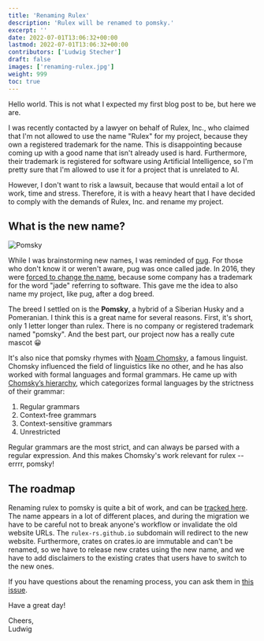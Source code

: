 ```yaml
---
title: 'Renaming Rulex'
description: 'Rulex will be renamed to pomsky.'
excerpt: ''
date: 2022-07-01T13:06:32+00:00
lastmod: 2022-07-01T13:06:32+00:00
contributors: ['Ludwig Stecher']
draft: false
images: ['renaming-rulex.jpg']
weight: 999
toc: true
---
```


Hello world. This is not what I expected my first blog post to be, but here we are.

I was recently contacted by a lawyer on behalf of Rulex, Inc., who claimed that I'm not allowed to
use the name "Rulex" for my project, because they own a registered trademark for the name. This is
disappointing because coming up with a good name that isn't already used is hard. Furthermore,
their trademark is registered for software using Artificial Intelligence, so I'm pretty sure that
I'm allowed to use it for a project that is unrelated to AI.

However, I don't want to risk a lawsuit, because that would entail a lot of work, time and stress.
Therefore, it is with a heavy heart that I have decided to comply with the demands of Rulex, Inc.
and rename my project.

## What is the new name?

![Pomsky](renaming-rulex.jpg)

While I was brainstorming new names, I was reminded of [pug]. For those who don't know it or weren't
aware, pug was once called jade. In 2016, they were [forced to change the name][jade-pug], because
some company has a trademark for the word "jade" referring to software. This gave me the idea to
also name my project, like pug, after a dog breed.

The breed I settled on is the **Pomsky**, a hybrid of a Siberian Husky and a Pomeranian. I think
this is a great name for several reasons. First, it's short, only 1 letter longer than rulex.
There is no company or registered trademark named "pomsky". And the best part, our project now has
a really cute mascot 😀

It's also nice that pomsky rhymes with [Noam Chomsky][chomsky], a famous linguist. Chomsky
influenced the field of linguistics like no other, and he has also worked with formal languages and
formal grammars. He came up with [Chomsky’s hierarchy][chomskys-hierarchy], which categorizes
formal languages by the strictness of their grammar:

1. Regular grammars
2. Context-free grammars
3. Context-sensitive grammars
4. Unrestricted

Regular grammars are the most strict, and can always be parsed with a regular expression. And this
makes Chomsky's work relevant for rulex -- errrr, pomsky!

## The roadmap

Renaming rulex to pomsky is quite a bit of work, and can be [tracked here][renaming-roadmap]. The
name appears in a lot of different places, and during the migration we have to be careful not to
break anyone's workflow or invalidate the old website URLs. The `rulex-rs.github.io` subdomain will
redirect to the new website. Furthermore, crates on crates.io are immutable and can't be renamed,
so we have to release new crates using the new name, and we have to add disclaimers to the existing
crates that users have to switch to the new ones.

If you have questions about the renaming process, you can ask them in
[this issue][renaming-roadmap].

Have a great day!

Cheers,\
Ludwig

[pug]: https://pugjs.org/api/getting-started.html
[jade-pug]: https://github.com/pugjs/pug/issues/2184
[chomsky]: https://en.wikipedia.org/wiki/Noam_Chomsky
[chomskys-hierarchy]: https://www.freecodecamp.org/news/exploring-the-linguistics-behind-regular-expressions-596fab41146/
[renaming-roadmap]: https://github.com/rulex-rs/pomsky/issues/40
